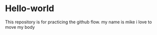 # Hello-world
This repository is for practicing the github flow.
my name is mike
i love to move my body
